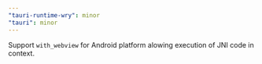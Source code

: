 ```yaml
---
"tauri-runtime-wry": minor
"tauri": minor
---
```


Support `with_webview` for Android platform alowing execution of JNI code in context. 
